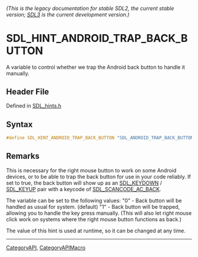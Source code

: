 ###### (This is the legacy documentation for stable SDL2, the current stable version; [SDL3](https://wiki.libsdl.org/SDL3/) is the current development version.)
# SDL_HINT_ANDROID_TRAP_BACK_BUTTON

A variable to control whether we trap the Android back button to handle it manually.

## Header File

Defined in [SDL_hints.h](https://github.com/libsdl-org/SDL/blob/SDL2/include/SDL_hints.h)

## Syntax

```c
#define SDL_HINT_ANDROID_TRAP_BACK_BUTTON "SDL_ANDROID_TRAP_BACK_BUTTON"
```

## Remarks

This is necessary for the right mouse button to work on some Android
devices, or to be able to trap the back button for use in your code
reliably. If set to true, the back button will show up as an
[SDL_KEYDOWN](SDL_KEYDOWN) / [SDL_KEYUP](SDL_KEYUP) pair with a keycode of
[SDL_SCANCODE_AC_BACK](SDL_SCANCODE_AC_BACK).

The variable can be set to the following values: "0" - Back button will be
handled as usual for system. (default) "1" - Back button will be trapped,
allowing you to handle the key press manually. (This will also let right
mouse click work on systems where the right mouse button functions as
back.)

The value of this hint is used at runtime, so it can be changed at any
time.

----
[CategoryAPI](CategoryAPI), [CategoryAPIMacro](CategoryAPIMacro)

